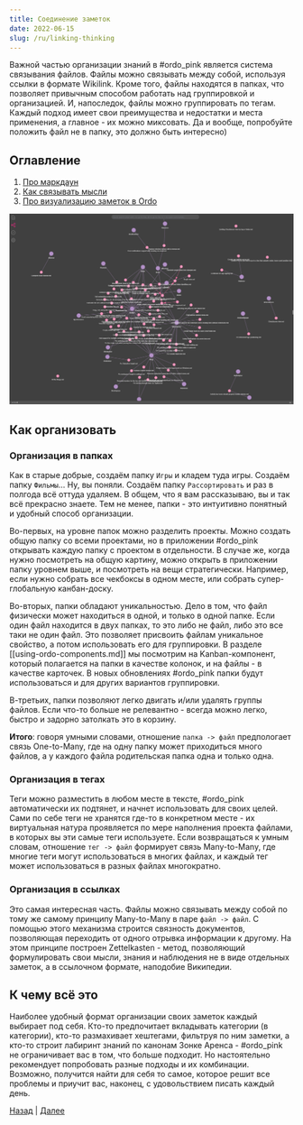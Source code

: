 ```yaml
---
title: Соединение заметок
date: 2022-06-15
slug: /ru/linking-thinking
---
```


Важной частью организации знаний в #ordo_pink является система связывания файлов. Файлы можно связывать между собой,
используя ссылки в формате Wikilink. Кроме того, файлы находятся в папках, что позволяет привычным способом работать над
группировкой и организацией. И, напоследок, файлы можно группировать по тегам. Каждый подход имеет свои преимущества
и недостатки и места применения, а главное - их можно миксовать. Да и вообще, попробуйте положить файл не в папку, это
должно быть интересно)

## Оглавление

1. [Про маркдаун](/ru/markdown-basics)
2. [Как связывать мысли](/ru/linking-thinking)
3. [Про визуализацию заметок в Ordo](/ru/using-ordo-components)

![Linking Thinking](./linking-thinking.png)

## Как организовать

### Организация в папках

Как в старые добрые, создаём папку `Игры` и кладем туда игры. Создаём папку `Фильмы`... Ну, вы поняли. Создаём папку
`Рассортировать` и раз в полгода всё оттуда удаляем. В общем, что я вам рассказываю, вы и так всё прекрасно знаете. Тем не
менее, папки - это интуитивно понятный и удобный способ организации.

Во-первых, на уровне папок можно разделить проекты. Можно создать общую папку со всеми проектами, но в приложении #ordo_pink
открывать каждую папку с проектом в отдельности. В случае же, когда нужно посмотреть на общую картину, можно открыть в приложении
папку уровнем выше, и посмотреть на вещи стратегически. Например, если нужно собрать все чекбоксы в одном месте, или собрать
супер-глобальную канбан-доску.

Во-вторых, папки обладают уникальностью. Дело в том, что файл физически может находиться в одной, и только в одной папке. Если один
файл находится в двух папках, то это либо не файл, либо это все таки не один файл. Это позволяет присвоить файлам уникальное свойство, а потом
использовать его для группировки. В разделе [[using-ordo-components.md]] мы посмотрим на Kanban-компонент, который полагается на папки
в качестве колонок, и на файлы - в качестве карточек. В новых обновлениях #ordo_pink папки будут использоваться и для других вариантов
группировки.

В-третьих, папки позволяют легко двигать и/или удалять группы файлов. Если что-то больше не релевантно - всегда можно легко, быстро и задорно
затолкать это в корзину.

**Итого**: говоря умными словами, отношение `папка -> файл` предпологает связь One-to-Many, где на одну папку может приходиться много
файлов, а у каждого файла родительская папка одна и только одна.

### Организация в тегах

Теги можно разместить в любом месте в тексте, #ordo_pink автоматически их подтянет, и начнет использовать для своих целей. Сами по себе теги
не хранятся где-то в конкретном месте - их виртуальная натура проявляется по мере наполнения проекта файлами, в которых вы эти самые теги
используете. Если возвращаться к умным словам, отношение `тег -> файл` формирует связь Many-to-Many, где многие теги могут использоваться
в многих файлах, и каждый тег может использоваться в разных файлах многократно.

### Организация в ссылках

Это самая интересная часть. Файлы можно связывать между собой по тому же самому принципу Many-to-Many в паре `файл -> файл`. С помощью
этого механизма строится связность документов, позволяющая переходить от одного отрывка информации к другому. На этом принципе построен
Zettelkasten - метод, позволяющий формулировать свои мысли, знания и наблюдения не в виде отдельных заметок, а в ссылочном формате, наподобие
Википедии.

## К чему всё это

Наиболее удобный формат организации своих заметок каждый выбирает под себя. Кто-то предпочитает вкладывать категории (в категории), кто-то
размахивает хештегами, фильтруя по ним заметки, а кто-то строит лабиринт знаний по канонам Зонке Аренса - #ordo_pink не ограничивает вас в
том, что больше подходит. Но настоятельно рекомендует попробовать разные подходы и их комбинации. Возможно, получится найти для себя
то самое, которое решит все проблемы и приучит вас, наконец, с удовольствием писать каждый день.

[Назад](/ru/markdown-basics) | [Далее](/ru/using-ordo-components)
